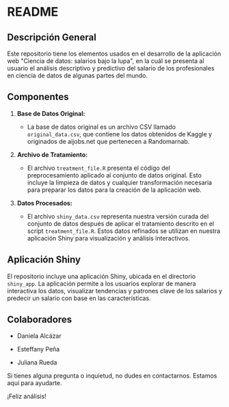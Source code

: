 # README

## Descripción General

Este repositorio tiene los elementos usados en el desarrollo de la aplicación web "Ciencia de datos: salarios bajo la lupa", en la cuál se presenta al usuario el análisis descriptivo y predictivo del salario de los profesionales en ciencia de datos de algunas partes del mundo. 

## Componentes

1. **Base de Datos Original:**
   - La base de datos original es un archivo CSV llamado `original_data.csv`, que contiene los datos obtenidos de Kaggle y originados de aijobs.net que pertenecen a Randomarnab.


2. **Archivo de Tratamiento:**
   - El archivo `treatment_file.R` presenta el código del preprocesamiento aplicado al conjunto de datos original. Esto incluye la limpieza de datos y cualquier transformación necesaria para preparar los datos para la creación de la aplicación web.

3. **Datos Procesados:**
   - El archivo `shiny_data.csv` representa nuestra versión curada del conjunto de datos después de aplicar el tratamiento descrito en el script `treatment_file.R`. Estos datos refinados se utilizan en nuestra aplicación Shiny para visualización y análisis interactivos.

## Aplicación Shiny

El repositorio incluye una aplicación Shiny, ubicada en el directorio `shiny_app`. La aplicación permite a los usuarios explorar de manera interactiva los datos, visualizar tendencias y patrones clave de los salarios y predecir un salario con base en las características.


## Colaboradores

- Daniela Alcázar
  
- Esteffany Peña
  
- Juliana Rueda

Si tienes alguna pregunta o inquietud, no dudes en contactarnos. Estamos aquí para ayudarte.

¡Feliz análisis!
